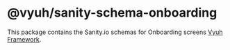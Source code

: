 # @vyuh/sanity-schema-onboarding

This package contains the Sanity.io schemas for Onboarding screens
[Vyuh Framework](https://vyuh.tech).
